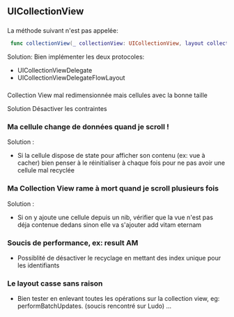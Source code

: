 ## UICollectionView

### 

La méthode suivant n'est pas appelée:
```swift
 func collectionView(_ collectionView: UICollectionView, layout collectionViewLayout: UICollectionViewLayout, sizeForItemAt indexPath: IndexPath) -> CGSize 
```
 
 Solution:
 Bien implémenter les deux protocoles:
 * UICollectionViewDelegate
 * UICollectionViewDelegateFlowLayout

### 

Collection View mal redimensionnée mais cellules avec la bonne taille

Solution
Désactiver les contraintes


### Ma cellule change de données quand je scroll !

Solution :
* Si la cellule dispose de state pour afficher son contenu (ex: vue à cacher) bien penser à le réinitialiser à chaque fois
pour ne pas avoir une cellule mal recyclée

### Ma Collection View rame à mort quand je scroll plusieurs fois

Solution : 
* Si on y ajoute une cellule depuis un nib, vérifier que la vue n'est pas déja contenue dedans sinon elle va s'ajouter add vitam eternam

### Soucis de performance, ex: result AM

* Possiblité de désactiver le recyclage en mettant des index unique pour les identifiants

### Le layout casse sans raison

* Bien tester en enlevant toutes les opérations sur la collection view, eg: performBatchUpdates. (soucis rencontré sur Ludo) ...




